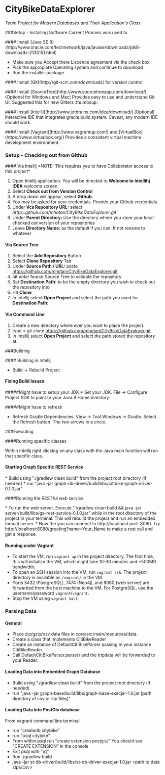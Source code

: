 CityBikeDataExplorer
====================

*Team Project for Modern Databases and Their Application's Class*

###Setup - Installing Software
Current Process was used to 

<p>
#### Install [Java SE 8](http://www.oracle.com/technetwork/java/javase/downloads/jdk8-downloads-2133151.html)

* Make sure you Accept there Liscence agreement via the check box
* Pick the appropiate Operating system and continue to download
* Run the installer package

<p>
#### Install [Git](http://git-scm.com/downloads)
for version control

<p>
#### Install [SourceTree](http://www.sourcetreeapp.com/download/) (Optional for Windows and Mac) 
Provides easy to use and understand Git UI. Suggested this for new Gitters :thumbsup:

<p>
#### Install [Intellij](http://www.jetbrains.com/idea/download/) (Optional)
Interactive IDE that integrates gradle build system. Caveat, any modern IDE should work.

<p>
#### Install [Vagrant](http://www.vagrantup.com/) and [VirtualBox](https://www.virtualbox.org/)
Provides a consistent virtual machine development environment.

### Setup - Checking out from Github
<p>
#### Via Intellij 
*NOTE: This requires you to have Collaborator access to this project*

1. Open Intellij application.  You will be directed to **Welcome to Intellihj IDEA** welcome screen.
2. Select **Check out from Version Control**
3. A drop down will appear, select **Github**.
4. You may be asked for your credentials.  Provide your Github credentials.
5. Under **Vcs Repository URL:** select *https::github.com/mhotan/CityBikeDataExplorer.git*
6. Under **Parent Directory:** Use the directory where you store your local checked out version of your repositories
7. Leave **Directory Name:** as the default if you can.  If not rename to whatever

#### Via Source Tree
1. Select the **Add Repository** Button
2. Select **Clone Repository** Tab
3. Under **Source Path / URL:** paste https://github.com/mhotan/CityBikeDataExplorer.git
4. hit *enter* fource Source Tree to validate the repository
5. Set **Destination Path:** to be the empty directory you wish to check out the repository into
6. Hit **Clone**
7. In Intellij select **Open Project** and select the path you used for **Destination Path:**

#### Via Command Line
1. Create a new directory where ever you want to place the project.
2. type > git clone https://github.com/mhotan/CityBikeDataExplorer.git
3. In Intellij select **Open Project** and select the path stored the repository at.

###Building

<p>
#### Building in Intellij

* Build -> Rebuild Project

#### Fixing Build Issues

<p>
#####Might have to setup your JDK
* Set your JDK.  File -> Configure Project SDK to point to your Java 8 Home directory

#####Might have to refresh 
* Refresh Gradle Dependencies. View -> Tool Windows -> Gradle.  Select the Refresh button.  The two arrows in a circle.

###Executing

<p>
####Running specific classes
<p>
Within intellij right clicking on any class with the Java main function will run that specific class.

#### Starting Graph Specific REST Service
<p>
* Build using "./gradlew clean build" from the project root directory (if needed)
* run "java -jar graph-db-driver/build/libs/citibike-graph-driver-0.1.0.jar"

####Running the RESTful web service
<p>
* To run the web server. Execute "./gradlew clean build && java -jar server/build/libs/gs-rest-service-0.1.0.jar" while in the root directory of the project in your terminal.  This will rebuild the project and run an embedded tomcat server.
* Now the you can connect to http://localhost port: 8080.  Try http://localhost:8080/greeting?name=Your_Name to make a rest call and get a response.

#### Running under Vagrant
* To start the VM, run `vagrant up` in the project directory. The first time, this will initialize the VM, which might take 10-30 minutes and ~500MB bandwidth.
* To open an SSH session into the VM, run `vagrant ssh`. The project directory is available as `/vagrant/` in the VM.
* Ports 5432 (PostgreSQL), 7474 (Neo4j), and 8080 (web server) are forwarded from the host machine to the VM. For PostgreSQL, use the username/password `vagrant`/`vagrant`.
* Stop the VM using `vagrant halt`.

### Parsing Data

#### General
* Place zip/gzip/csv data files in core/src/main/resources/data.
* Create a class that implements CitiBikeReader
* Create an instance of DefaultCitiBikeParser passing in your instance CitiBikeReader.  
* Call DefaultCitiBikeParser.parse() and the tripdata will be forwarded to your Reader.

#### Loading Data into Embedded Graph Database
* Build using "./gradlew clean build" from the project root directory (if needed)
* run "java -jar graph-base/build/libs/graph-base-execjar-1.0.jar [path directory of csv or zip files]"

#### Loading Data into PostGis database
From vagrant command line terminal
* run "createdb citybike"
* run "psql citybike"
* From within psql run "create extension postgis;" You should see "CREATE EXTENSION" in the console
* Exit psql with "\q"
* Run ./gradlew build
* java -jar st-db-driver/build/libs/st-db-driver-execjar-1.0.jar <path to data zips/csv>

